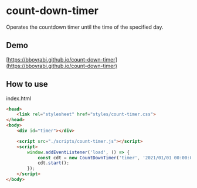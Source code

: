 # count-down-timer

Operates the countdown timer until the time of the specified day.

## Demo

[https://bboyrabi.github.io/count-down-timer](https://bboyrabi.github.io/count-down-timer)

## How to use

index.html
```html
<head>
    <link rel="stylesheet" href="styles/count-timer.css">
</head>
<body>
    <div id="timer"></div>

    <script src="./scripts/count-timer.js"></script>
    <script>
        window.addEventListener('load', () => {
            const cdt = new CountDownTimer('timer', '2021/01/01 00:00:00');
            cdt.start();
        });
    </script>
</body>
```